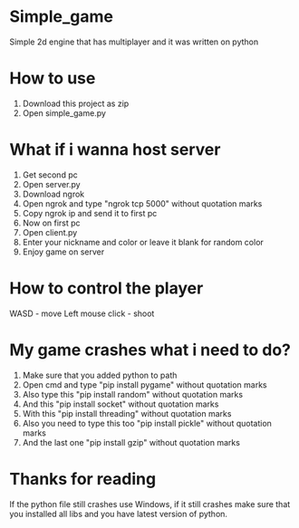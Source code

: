 # Simple_game
Simple 2d engine that has multiplayer and it was written on python
# How to use
1. Download this project as zip
2. Open simple_game.py
# What if i wanna host server
1. Get second pc
2. Open server.py
3. Download ngrok
4. Open ngrok and type "ngrok tcp 5000" without quotation marks
5. Copy ngrok ip and send it to first pc
6. Now on first pc
7. Open client.py
8. Enter your nickname and color or leave it blank for random color
9. Enjoy game on server
# How to control the player
WASD - move
Left mouse click - shoot
# My game crashes what i need to do?
1. Make sure that you added python to path
2. Open cmd and type "pip install pygame" without quotation marks
3. Also type this "pip install random" without quotation marks
4. And this "pip install socket" without quotation marks
5. With this "pip install threading" without quotation marks
6. Also you need to type this too "pip install pickle" without quotation marks
7. And the last one "pip install gzip" without quotation marks
# Thanks for reading
If the python file still crashes use Windows, if it still crashes make sure that you installed all libs and you have latest version of python.
